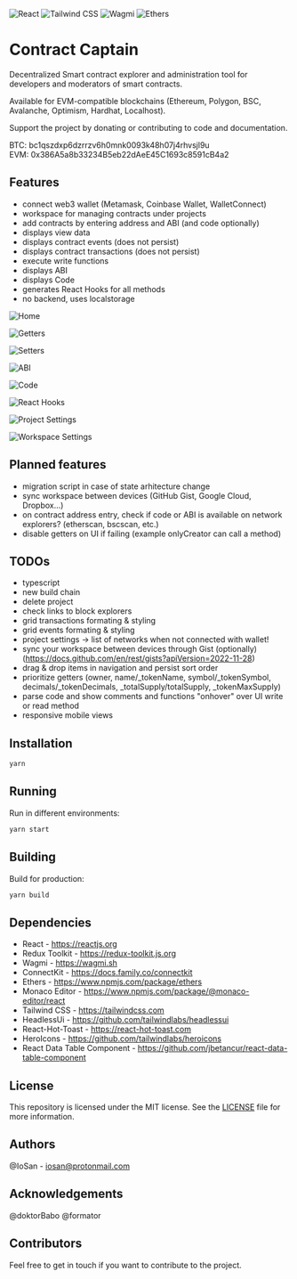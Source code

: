 ![React](https://img.shields.io/badge/react-%2320232a.svg?style=for-the-badge&logo=react&logoColor=%2361DAFB)
![Tailwind CSS](https://img.shields.io/badge/Tailwind%20CSS-38B2AC?style=for-the-badge&logo=tailwind-css&logoColor=white)
![Wagmi](https://img.shields.io/badge/Wagmi-3C3C3D?style=for-the-badge&logo=Wagmi&logoColor=white)
![Ethers](https://img.shields.io/badge/Ethers-3C3C3D?style=for-the-badge&logo=Ethers&logoColor=white)


# Contract Captain

Decentralized Smart contract explorer and administration tool for developers and moderators of smart contracts.  

Available for EVM-compatible blockchains (Ethereum, Polygon, BSC, Avalanche, Optimism, Hardhat, Localhost). 

Support the project by donating or contributing to code and documentation.

BTC: bc1qszdxp6dzrrzv6h0mnk0093k48h07j4rhvsjl9u  
EVM: 0x386A5a8b33234B5eb22dAeE45C1693c8591cB4a2


## Features
- connect web3 wallet (Metamask, Coinbase Wallet, WalletConnect)
- workspace for managing contracts under projects
- add contracts by entering address and ABI (and code optionally)
- displays view data
- displays contract events (does not persist)
- displays contract transactions (does not persist)
- execute write functions
- displays ABI
- displays Code
- generates React Hooks for all methods
- no backend, uses localstorage

![Home](screenshot-1.jpg)  
  
![Getters](screenshot-2.jpg)  

![Setters](screenshot-3.jpg)  

![ABI](screenshot-4.jpg)  

![Code](screenshot-5.jpg)  

![React Hooks](screenshot-6.jpg)  

![Project Settings](screenshot-7.jpg)  

![Workspace Settings](screenshot-8.jpg)

## Planned features
- migration script in case of state arhitecture change
- sync workspace between devices (GitHub Gist, Google Cloud, Dropbox...)
- on contract address entry, check if code or ABI is available on network explorers? (etherscan, bscscan, etc.)
- disable getters on UI if failing (example onlyCreator can call a method)


## TODOs
- typescript
- new build chain
- delete project
- check links to block explorers
- grid transactions formating & styling
- grid events formating & styling
- project settings -> list of networks when not connected with wallet!
- sync your workspace between devices through Gist (optionally) (https://docs.github.com/en/rest/gists?apiVersion=2022-11-28)
- drag & drop items in navigation and persist sort order
- prioritize getters (owner, name/_tokenName, symbol/_tokenSymbol, decimals/_tokenDecimals, _totalSupply/totalSupply, _tokenMaxSupply)
- parse code and show comments and functions "onhover" over UI write or read method
- responsive mobile views


## Installation
```sh
yarn
```

## Running
Run in different environments:
```sh
yarn start
```

## Building
Build for production:
```sh
yarn build
```

## Dependencies
- React - https://reactjs.org
- Redux Toolkit - https://redux-toolkit.js.org
- Wagmi - https://wagmi.sh
- ConnectKit - https://docs.family.co/connectkit
- Ethers - https://www.npmjs.com/package/ethers
- Monaco Editor - https://www.npmjs.com/package/@monaco-editor/react
- Tailwind CSS - https://tailwindcss.com
- HeadlessUi - https://github.com/tailwindlabs/headlessui
- React-Hot-Toast - https://react-hot-toast.com
- HeroIcons - https://github.com/tailwindlabs/heroicons
- React Data Table Component - https://github.com/jbetancur/react-data-table-component


## License

This repository is licensed under the MIT license. See the [LICENSE](LICENSE) file for more information.

## Authors
@IoSan - iosan@protonmail.com

## Acknowledgements
@doktorBabo
@formator

## Contributors

Feel free to get in touch if you want to contribute to the project.
